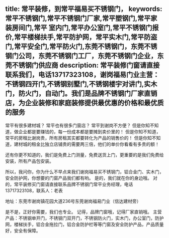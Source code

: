 title: 常平装修，到常平福易买不锈钢门，
keywords: 常平不锈钢门,常平不锈钢门厂家,常平塑钢门,常平家装房间门,常平 室内门,常平办公室门,常平不锈钢门报价,常平楼梯扶手,常平防护网，常平实木门,常平防盗门,常平安全门,常平防火门,东莞不锈钢门，东莞不锈钢门公司，东莞不锈钢门工厂，东莞不锈钢门企业，东莞不锈钢门供应商
description: 常平装修门窗请直接联系我们，电话13717323108，谢岗福易门业主营：不锈钢四开门,不锈钢别墅门,不锈钢楼宇对讲门,实木门，防火门，自动门。我们是品牌不锈钢门厂家直销店，为企业装修和家庭装修提供最优惠的价格和最优质的服务
---
常平有很多建材城？
常平也有很多门窗店？
常平到谢岗不方便？
但是你知不知道，做企业都是要赚钱的，每一份成本都是要摊到卖价里的！
但是你知不知道，常平的房租比谢岗贵，所有房租其实都要转化为产品的销售价的！
但是你知不知道，建材城的租金比独立店铺贵的需要两三倍，他们的单价你看看有多贵的额！

还有你更不知道的，我们是免费上门测量，免费送货上门，更重要的是我们免费给安装，所有产品包安装。

所以，我问你，你为什么不早点来我们谢岗福易买不锈钢门，铝合金门、实木门，安全防护网，你想要的门窗产品我们都有哟。
是的，我们就在你的身边哦。
对的，常平装修买门窗请直接联系品牌不锈钢门常平业务经理，电话13717323108，联系人：老表

地址：东莞市谢岗镇花园大道236号东莞谢岗福易门业（信达建材旁）

是不是，正好你需要，我们也专业。
记得，品牌门窗哦，记得厂家直销哦。
主营产品：不锈钢单开门，不锈钢门双开门，不锈钢防火门，实木门，办公室门，防护网，楼梯扶手，铝合金拖拉门，铝合金防护栏等等门窗及安全防护产品，产品质量好，安全有保障。



